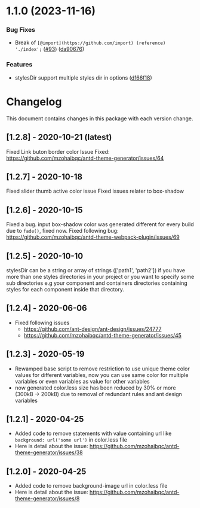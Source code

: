 

# 1.1.0 (2023-11-16)


### Bug Fixes

* Break of `[@import](https://github.com/import) (reference) './index';` ([#93](https://github.com/mangwu/antd-theme-generator-fit5/issues/93)) ([da90676](https://github.com/mangwu/antd-theme-generator-fit5/commit/da90676ac09794d93e6ab51e587434ea91075337))


### Features

* stylesDir support multiple styles dir in options ([df66f18](https://github.com/mangwu/antd-theme-generator-fit5/commit/df66f18696fc5e910ba7766bfae9b88642704ae9))

# Changelog
This document contains changes in this package with each version change.
## [1.2.8] - 2020-10-21 (latest)
Fixed Link buton border color
Issue Fixed: https://github.com/mzohaibqc/antd-theme-generator/issues/64
## [1.2.7] - 2020-10-18
Fixed slider thumb active color issue
Fixed issues relater to box-shadow
## [1.2.6] - 2020-10-15
Fixed a bug. input box-shadow color was generated different for every build due to `fade()`, fixed now.
Fixed following bug:
https://github.com/mzohaibqc/antd-theme-webpack-plugin/issues/69
## [1.2.5] - 2020-10-10
stylesDir can be a string or array of strings (['path1', 'path2']) if you have more than one styles directories in your project or you want to specify some sub directories e.g your component and containers directories containing styles for each component inside that directory.
## [1.2.4] - 2020-06-06
- Fixed following issues
    - https://github.com/ant-design/ant-design/issues/24777
    - https://github.com/mzohaibqc/antd-theme-generator/issues/45
## [1.2.3] - 2020-05-19
- Rewamped base script to remove restriction to use unique theme color values for different variables, now you can use same color for multiple variables or even 
 variables as value for other variables
- now generated color.less size has been reduced by 30% or more (300kB -> 200kB) due to removal of redundant rules and ant design variables


## [1.2.1] - 2020-04-25
- Added code to remove statements with value containing url like `background: url('some url')`  in color.less file
- Here is detail about the issue: https://github.com/mzohaibqc/antd-theme-generator/issues/38

## [1.2.0] - 2020-04-25
- Added code to remove background-image url in color.less file
- Here is detail about the issue: https://github.com/mzohaibqc/antd-theme-generator/issues/8
